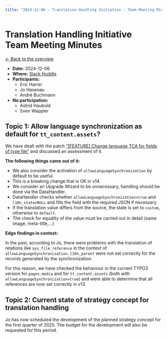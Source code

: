 ```yaml
---
title: "2024-12-06 - Translation Handling Initiative - Team Meeting Minutes"
---
```


# Translation Handling Initiative<br>Team Meeting Minutes

[← Back to the overview](https://notes.typo3.org/s/f3ae8fZSD)

- **Date:** 2024-12-06<br>
- **Where:** [Slack Huddle](https://app.slack.com/huddle/T024TUMLZ/C05D7UF1L8M)
- **Participants:**
    - Eric Harrer
    - Jo Hasenau
    - André Buchmann
- **No participation:**
    - Astrid Haubold
    - Sven Wappler

## Topic 1: Allow language synchronization as default for `tt_content.assets`?

We have dealt with the patch [“[FEATURE] Change language TCA for fields of type file”](https://review.typo3.org/c/Packages/TYPO3.CMS/+/87292) and discussed an assessment of it.

**The following things came out of it:**

- We also consider the activation of `allowLanguageSynchronization` by default to be useful.
- This is a breaking change that is OK in v14.
- We consider an Upgrade Wizard to be unnecessary, handling should be done via the DataHandler.
- DataHandler checks whether `allowLanguageSynchronization=true` and `l10n_state=NULL` and fills the field with the required JSON if necessary
- If the translation value differs from the source, the state is set to `custom`, otherwise to `default`.
- The check for equality of the value must be carried out in detail (same image, meta-title,...)

**Edge findings in context:**

In the past, according to Jo, there were problems with the translation of relations like `sys_file_reference` in the context of `allowLanguageSynchronization`. `l10n_parent` were not set correctly for the records generated by the synchronization.

For this reason, we have checked the behaviour in the current TYPO3 version for `pages.media` and for `tt_content.assets` (both with `allowLanguageSynchronization=true`) and were able to determine that all references are now set correctly in v13.

## Topic 2: Current state of strategy concept for translation handling

Jo has now scheduled the development of the planned strategy concept for the first quarter of 2025. The budget for the development will also be requested for this period.